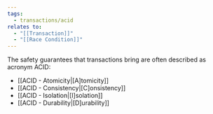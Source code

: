 ```yaml
---
tags:
  - transactions/acid
relates to:
  - "[[Transaction]]"
  - "[[Race Condition]]"
---
```

The safety guarantees that transactions bring are often described as acronym ACID:
- [[ACID - Atomicity|[A]tomicity]]
- [[ACID - Consistency|[C]onsistency]]
- [[ACID - Isolation|[I]solation]]
- [[ACID - Durability|[D]urability]]